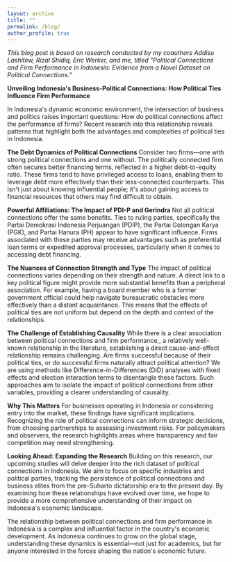 ```yaml
---
layout: archive
title: ""
permalink: /blog/
author_profile: true
---
```



*This blog post is based on research conducted by my coauthors Addisu Lashitew, Rizal Shidiq, Eric Werker, and me, titled "Political Connections and Firm Performance in Indonesia: Evidence from a Novel Dataset on Political Connections."*

**Unveiling Indonesia's Business-Political Connections: How Political Ties Influence Firm Performance**

In Indonesia's dynamic economic environment, the intersection of business and politics raises important questions: How do political connections affect the performance of firms? Recent research into this relationship reveals patterns that highlight both the advantages and complexities of political ties in Indonesia.

**The Debt Dynamics of Political Connections**
Consider two firms—one with strong political connections and one without. The politically connected firm often secures better financing terms, reflected in a higher debt-to-equity ratio. These firms tend to have privileged access to loans, enabling them to leverage debt more effectively than their less-connected counterparts. This isn't just about knowing influential people; it's about gaining access to financial resources that others may find difficult to obtain.

**Powerful Affiliations: The Impact of PDI-P and Gerindra**
Not all political connections offer the same benefits. Ties to ruling parties, specifically the Partai Demokrasi Indonesia Perjuangan (PDIP), the Partai Golongan Karya (PGK), and Partai Hanura (PH) appear to have significant influence. Firms associated with these parties may receive advantages such as preferential loan terms or expedited approval processes, particularly when it comes to accessing debt financing.

**The Nuances of Connection Strength and Type**
The impact of political connections varies depending on their strength and nature. A direct link to a key political figure might provide more substantial benefits than a peripheral association. For example, having a board member who is a former government official could help navigate bureaucratic obstacles more effectively than a distant acquaintance. This means that the effects of political ties are not uniform but depend on the depth and context of the relationships.

**The Challenge of Establishing Causality**
While there is a clear association between political connections and firm performance,, a relatively well-known relationship in the literature,  establishing a direct cause-and-effect relationship remains challenging. Are firms successful because of their political ties, or do successful firms naturally attract political attention? We are using methods like Difference-in-Differences (DiD) analyses with fixed effects and election interaction terms to disentangle these factors. Such approaches aim to isolate the impact of political connections from other variables, providing a clearer understanding of causality.

**Why This Matters**
For businesses operating in Indonesia or considering entry into the market, these findings have significant implications. Recognizing the role of political connections can inform strategic decisions, from choosing partnerships to assessing investment risks. For policymakers and observers, the research highlights areas where transparency and fair competition may need strengthening.

**Looking Ahead: Expanding the Research**
Building on this research, our upcoming studies will delve deeper into the rich dataset of political connections in Indonesia. We aim to focus on specific industries and political parties, tracking the persistence of political connections and business elites from the pre-Suharto dictatorship era to the present day. By examining how these relationships have evolved over time, we hope to provide a more comprehensive understanding of their impact on Indonesia's economic landscape.

The relationship between political connections and firm performance in Indonesia is a complex and influential factor in the country's economic development. As Indonesia continues to grow on the global stage, understanding these dynamics is essential—not just for academics, but for anyone interested in the forces shaping the nation's economic future.
